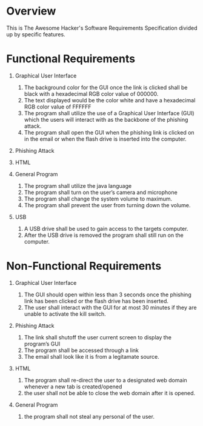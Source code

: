 # Overview

This is The Awesome Hacker's Software Requirements Specification divided up by specific features.

# Functional Requirements

1. Graphical User Interface
   1. The background color for the GUI once the link is clicked shall be black with a hexadecimal RGB color value of 000000.
   2. The text displayed would be the color white and have a hexadecimal RGB color value of FFFFFF
   3. The program shall utilize the use of a Graphical User Interface (GUI) which the users will interact with as the backbone of the phishing attack.
   4. The program shall open the GUI when the phishing link is clicked on in the email or when the flash drive is inserted into the computer.

2. Phishing Attack

3. HTML

4. General Program
    1. The program shall utilize the java language
    2. The program shall turn on the user’s camera and microphone
    3. The program shall change the system volume to maximum.
    4. The program shall prevent the user from turning down the volume.

5. USB
    1. A USB drive shall be used to gain access to the targets computer.
    2. After the USB drive is removed the program shall still run on the computer.

# Non-Functional Requirements

1. Graphical User Interface
    1. The GUI should open within less than 3 seconds once the phishing link has been clicked or the flash drive has been inserted.
    2. The user shall interact with the GUI for at most 30 minutes if they are unable to activate the kill switch.

2. Phishing Attack
    1. The link shall shutoff the user current screen to display the program’s GUI
    2. The program shall be accessed through a link
    3. The email shall look like it is from a legitamate source.

3. HTML
    1. The program shall re-direct the user to a designated web domain whenever a new tab is created/opened
    2. the user shall not be able to close the web domain after it is opened.

4. General Program
    1. the program shall not steal any personal of the user.

 
